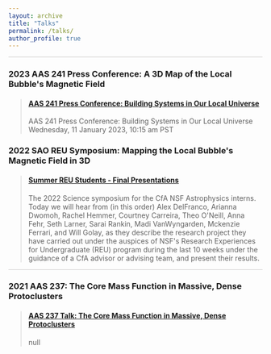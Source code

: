 ```yaml
---
layout: archive
title: "Talks"
permalink: /talks/
author_profile: true
---
```


<hr style = 'background-color:#CCCAC9  ; border-width:0; color:#CCCAC9; height:1px; width:100%;' />

<h3> 2023 AAS 241 Press Conference: A 3D Map of the Local Bubble's Magnetic Field </h3>
<blockquote class="embedly-card" data-card-align="left"><h4><a href="https://www.youtube.com/watch?v=CeRtJnbCBOw">AAS 241 Press Conference: Building Systems in Our Local Universe</a></h4><p>AAS 241 Press Conference: Building Systems in Our Local Universe Wednesday, 11 January 2023, 10:15 am PST</p></blockquote>
<script async src="//cdn.embedly.com/widgets/platform.js" charset="UTF-8"></script>


<h3> 2022 SAO REU Symposium: Mapping the Local Bubble's Magnetic Field in 3D </h3>


<blockquote class="embedly-card" data-card-align="left"><h4><a href="https://www.youtube.com/watch?v=D7xrNqvp7Uw">Summer REU Students - Final Presentations</a></h4><p>The 2022 Science symposium for the CfA NSF Astrophysics interns. Today we will hear from (in this order) Alex DelFranco, Arianna Dwomoh, Rachel Hemmer, Courtney Carreira, Theo O'Neill, Anna Fehr, Seth Larner, Sarai Rankin, Madi VanWyngarden, Mckenzie Ferrari, and Will Golay, as they describe the research project they have carried out under the auspices of NSF's Research Experiences for Undergraduate (REU) program during the last 10 weeks under the guidance of a CfA advisor or advising team, and present their results.</p></blockquote>
<script async src="//cdn.embedly.com/widgets/platform.js" charset="UTF-8"></script>

<hr style = 'background-color:#CCCAC9  ; border-width:0; color:#CCCAC9; height:1px; width:100%;' />

<h3> 2021 AAS 237: The Core Mass Function in Massive, Dense Protoclusters </h3>
  
<blockquote class="embedly-card"  data-card-align="left"><h4><a href="https://youtu.be/WSo3dPuMMuk">AAS 237 Talk: The Core Mass Function in Massive, Dense Protoclusters</a></h4><p>null</p></blockquote>
<script async src="//cdn.embedly.com/widgets/platform.js" charset="UTF-8"></script>